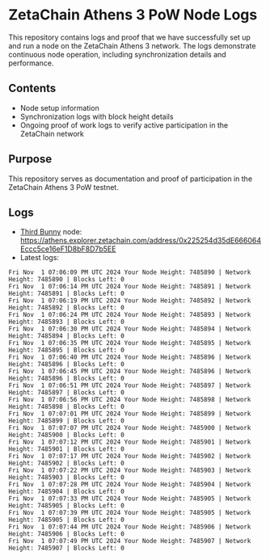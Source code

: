 # ZetaChain Athens 3 PoW Node Logs
This repository contains logs and proof that we have successfully set up and run a node on the ZetaChain Athens 3 network. The logs demonstrate continuous node operation, including synchronization details and performance.

## Contents
- Node setup information
- Synchronization logs with block height details
- Ongoing proof of work logs to verify active participation in the ZetaChain network

## Purpose
This repository serves as documentation and proof of participation in the ZetaChain Athens 3 PoW testnet.

## Logs

- [Third Bunny](https://thirdbunny.xyz/) node: https://athens.explorer.zetachain.com/address/0x225254d35dE666064Eccc5ce16eF1D8bF8D7b5EE
- Latest logs:
```
Fri Nov  1 07:06:09 PM UTC 2024 Your Node Height: 7485890 | Network Height: 7485890 | Blocks Left: 0
Fri Nov  1 07:06:14 PM UTC 2024 Your Node Height: 7485891 | Network Height: 7485891 | Blocks Left: 0
Fri Nov  1 07:06:19 PM UTC 2024 Your Node Height: 7485892 | Network Height: 7485892 | Blocks Left: 0
Fri Nov  1 07:06:24 PM UTC 2024 Your Node Height: 7485893 | Network Height: 7485893 | Blocks Left: 0
Fri Nov  1 07:06:30 PM UTC 2024 Your Node Height: 7485894 | Network Height: 7485894 | Blocks Left: 0
Fri Nov  1 07:06:35 PM UTC 2024 Your Node Height: 7485895 | Network Height: 7485895 | Blocks Left: 0
Fri Nov  1 07:06:40 PM UTC 2024 Your Node Height: 7485896 | Network Height: 7485896 | Blocks Left: 0
Fri Nov  1 07:06:45 PM UTC 2024 Your Node Height: 7485896 | Network Height: 7485896 | Blocks Left: 0
Fri Nov  1 07:06:51 PM UTC 2024 Your Node Height: 7485897 | Network Height: 7485897 | Blocks Left: 0
Fri Nov  1 07:06:56 PM UTC 2024 Your Node Height: 7485898 | Network Height: 7485898 | Blocks Left: 0
Fri Nov  1 07:07:01 PM UTC 2024 Your Node Height: 7485899 | Network Height: 7485899 | Blocks Left: 0
Fri Nov  1 07:07:07 PM UTC 2024 Your Node Height: 7485900 | Network Height: 7485900 | Blocks Left: 0
Fri Nov  1 07:07:12 PM UTC 2024 Your Node Height: 7485901 | Network Height: 7485901 | Blocks Left: 0
Fri Nov  1 07:07:17 PM UTC 2024 Your Node Height: 7485902 | Network Height: 7485902 | Blocks Left: 0
Fri Nov  1 07:07:22 PM UTC 2024 Your Node Height: 7485903 | Network Height: 7485903 | Blocks Left: 0
Fri Nov  1 07:07:28 PM UTC 2024 Your Node Height: 7485904 | Network Height: 7485904 | Blocks Left: 0
Fri Nov  1 07:07:33 PM UTC 2024 Your Node Height: 7485905 | Network Height: 7485905 | Blocks Left: 0
Fri Nov  1 07:07:39 PM UTC 2024 Your Node Height: 7485905 | Network Height: 7485905 | Blocks Left: 0
Fri Nov  1 07:07:44 PM UTC 2024 Your Node Height: 7485906 | Network Height: 7485906 | Blocks Left: 0
Fri Nov  1 07:07:49 PM UTC 2024 Your Node Height: 7485907 | Network Height: 7485907 | Blocks Left: 0
```
